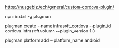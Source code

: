 https://nuagebiz.tech/general/custom-cordova-plugin/

npm install -g plugman 

plugman create --name infrasoft_cordova --plugin_id cordova.infrasoft.volumn --plugin_version 1.0

plugman platform add --platform_name android


